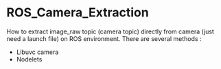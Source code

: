 # ROS_Camera_Extraction
How to extract image_raw topic (camera topic) directly from camera (just need a launch file) on ROS environment.
There are several methods :
- Libuvc camera
- Nodelets
